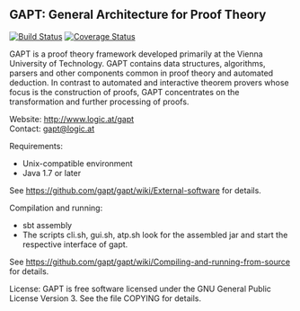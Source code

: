 ## GAPT: General Architecture for Proof Theory 
[![Build Status](https://travis-ci.org/gapt/gapt.svg?branch=master)](https://travis-ci.org/gapt/gapt) [![Coverage Status](https://coveralls.io/repos/gapt/gapt/badge.svg?branch=master)](https://coveralls.io/r/gapt/gapt?branch=master)

GAPT is a proof theory framework developed primarily at the Vienna University
of Technology. GAPT contains data structures, algorithms, parsers and other
components common in proof theory and automated deduction. In contrast to
automated and interactive theorem provers whose focus is the construction of
proofs, GAPT concentrates on the transformation and further processing of
proofs.

Website: http://www.logic.at/gapt  
Contact: gapt@logic.at

Requirements:
* Unix-compatible environment
* Java 1.7 or later

See https://github.com/gapt/gapt/wiki/External-software for details.

Compilation and running:
* sbt assembly
* The scripts cli.sh, gui.sh, atp.sh look for the assembled jar and start the
   respective interface of gapt.

See https://github.com/gapt/gapt/wiki/Compiling-and-running-from-source for
details.

License:
GAPT is free software licensed under the GNU General Public License Version 3.
See the file COPYING for details.
